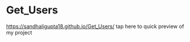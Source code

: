 # Get_Users
https://sandhaligupta18.github.io/Get_Users/
tap here to quick preview of my project




